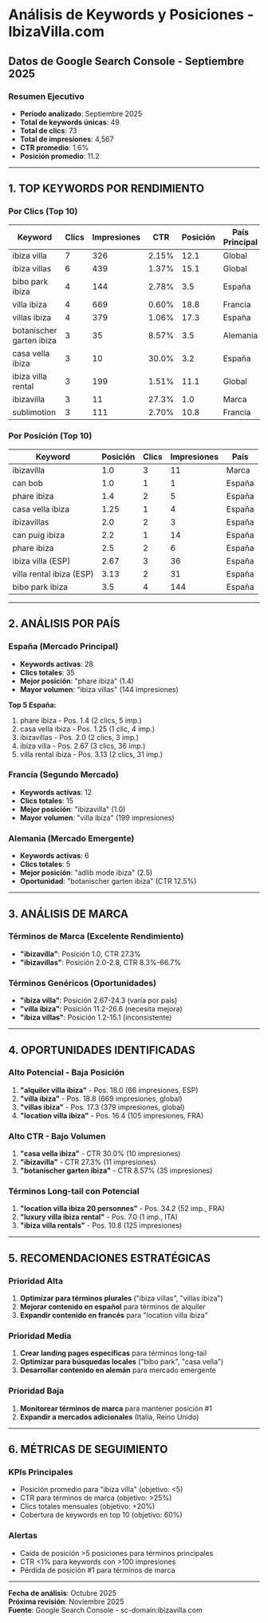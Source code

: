 # Análisis de Keywords y Posiciones - IbizaVilla.com
## Datos de Google Search Console - Septiembre 2025

### Resumen Ejecutivo
- **Período analizado**: Septiembre 2025
- **Total de keywords únicas**: 49
- **Total de clics**: 73
- **Total de impresiones**: 4,567
- **CTR promedio**: 1.6%
- **Posición promedio**: 11.2

---

## 1. TOP KEYWORDS POR RENDIMIENTO

### Por Clics (Top 10)
| Keyword | Clics | Impresiones | CTR | Posición | País Principal |
|---------|-------|-------------|-----|----------|----------------|
| ibiza villa | 7 | 326 | 2.15% | 12.1 | Global |
| ibiza villas | 6 | 439 | 1.37% | 15.1 | Global |
| bibo park ibiza | 4 | 144 | 2.78% | 3.5 | España |
| villa ibiza | 4 | 669 | 0.60% | 18.8 | Francia |
| villas ibiza | 4 | 379 | 1.06% | 17.3 | España |
| botanischer garten ibiza | 3 | 35 | 8.57% | 3.5 | Alemania |
| casa vella ibiza | 3 | 10 | 30.0% | 3.2 | España |
| ibiza villa rental | 3 | 199 | 1.51% | 11.1 | Global |
| ibizavilla | 3 | 11 | 27.3% | 1.0 | Marca |
| sublimotion | 3 | 111 | 2.70% | 10.8 | Francia |

### Por Posición (Top 10)
| Keyword | Posición | Clics | Impresiones | País |
|---------|----------|-------|-------------|------|
| ibizavilla | 1.0 | 3 | 11 | Marca |
| can bob | 1.0 | 1 | 1 | España |
| phare ibiza | 1.4 | 2 | 5 | España |
| casa vella ibiza | 1.25 | 1 | 4 | España |
| ibizavillas | 2.0 | 2 | 3 | España |
| can puig ibiza | 2.2 | 1 | 14 | España |
| phare ibiza | 2.5 | 2 | 6 | España |
| ibiza villa (ESP) | 2.67 | 3 | 36 | España |
| villa rental ibiza (ESP) | 3.13 | 2 | 31 | España |
| bibo park ibiza | 3.5 | 4 | 144 | España |

---

## 2. ANÁLISIS POR PAÍS

### España (Mercado Principal)
- **Keywords activas**: 28
- **Clics totales**: 35
- **Mejor posición**: "phare ibiza" (1.4)
- **Mayor volumen**: "ibiza villas" (144 impresiones)

**Top 5 España:**
1. phare ibiza - Pos. 1.4 (2 clics, 5 imp.)
2. casa vella ibiza - Pos. 1.25 (1 clic, 4 imp.)
3. ibizavillas - Pos. 2.0 (2 clics, 3 imp.)
4. ibiza villa - Pos. 2.67 (3 clics, 36 imp.)
5. villa rental ibiza - Pos. 3.13 (2 clics, 31 imp.)

### Francia (Segundo Mercado)
- **Keywords activas**: 12
- **Clics totales**: 15
- **Mejor posición**: "ibizavilla" (1.0)
- **Mayor volumen**: "villa ibiza" (199 impresiones)

### Alemania (Mercado Emergente)
- **Keywords activas**: 6
- **Clics totales**: 5
- **Mejor posición**: "adlib mode ibiza" (2.5)
- **Oportunidad**: "botanischer garten ibiza" (CTR 12.5%)

---

## 3. ANÁLISIS DE MARCA

### Términos de Marca (Excelente Rendimiento)
- **"ibizavilla"**: Posición 1.0, CTR 27.3%
- **"ibizavillas"**: Posición 2.0-2.8, CTR 8.3%-66.7%

### Términos Genéricos (Oportunidades)
- **"ibiza villa"**: Posición 2.67-24.3 (varía por país)
- **"villa ibiza"**: Posición 11.2-26.6 (necesita mejora)
- **"ibiza villas"**: Posición 1.2-15.1 (inconsistente)

---

## 4. OPORTUNIDADES IDENTIFICADAS

### Alto Potencial - Baja Posición
1. **"alquiler villa ibiza"** - Pos. 18.0 (66 impresiones, ESP)
2. **"villa ibiza"** - Pos. 18.8 (669 impresiones, global)
3. **"villas ibiza"** - Pos. 17.3 (379 impresiones, global)
4. **"location villa ibiza"** - Pos. 16.4 (105 impresiones, FRA)

### Alto CTR - Bajo Volumen
1. **"casa vella ibiza"** - CTR 30.0% (10 impresiones)
2. **"ibizavilla"** - CTR 27.3% (11 impresiones)
3. **"botanischer garten ibiza"** - CTR 8.57% (35 impresiones)

### Términos Long-tail con Potencial
1. **"location villa ibiza 20 personnes"** - Pos. 34.2 (52 imp., FRA)
2. **"luxury villa ibiza rental"** - Pos. 7.0 (1 imp., ITA)
3. **"ibiza villa rentals"** - Pos. 10.8 (125 impresiones)

---

## 5. RECOMENDACIONES ESTRATÉGICAS

### Prioridad Alta
1. **Optimizar para términos plurales** ("ibiza villas", "villas ibiza")
2. **Mejorar contenido en español** para términos de alquiler
3. **Expandir contenido en francés** para "location villa ibiza"

### Prioridad Media
1. **Crear landing pages específicas** para términos long-tail
2. **Optimizar para búsquedas locales** ("bibo park", "casa vella")
3. **Desarrollar contenido en alemán** para mercado emergente

### Prioridad Baja
1. **Monitorear términos de marca** para mantener posición #1
2. **Expandir a mercados adicionales** (Italia, Reino Unido)

---

## 6. MÉTRICAS DE SEGUIMIENTO

### KPIs Principales
- Posición promedio para "ibiza villa" (objetivo: <5)
- CTR para términos de marca (objetivo: >25%)
- Clics totales mensuales (objetivo: +20%)
- Cobertura de keywords en top 10 (objetivo: 60%)

### Alertas
- Caída de posición >5 posiciones para términos principales
- CTR <1% para keywords con >100 impresiones
- Pérdida de posición #1 para términos de marca

---

**Fecha de análisis**: Octubre 2025  
**Próxima revisión**: Noviembre 2025  
**Fuente**: Google Search Console - sc-domain:ibizavilla.com